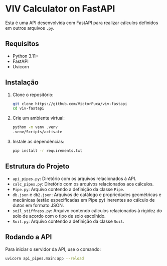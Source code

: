 # VIV Calculator on FastAPI 

Esta é uma API desenvolvida com FastAPI para realizar cálculos definidos em outros arquivos `.py`.

## Requisitos

- Python 3.11+
- FastAPI
- Uvicorn

## Instalação

1. Clone o repositório:
    ```bash
    git clone https://github.com/VictorPuca/viv-fastapi
    cd viv-fastapi
    ```

2. Crie um ambiente virtual:
    ```bash
    python -m venv .venv
    .venv/Scripts/activate 
    ```

3. Instale as dependências:
    ```bash
    pip install -r requirements.txt
    ```
## Estrutura do Projeto

- `api_pipes.py`: Diretório com os arquivos relacionados à API.
- `calc_pipes.py`: Diretório com os arquivos relacionados aos cálculos.
- `Pipe.py`: Arquivo contendo a definição da classe `Pipe`.
- `db.json` e `db2.json`: Arquivos de catálogo e propriedades geométricas e mecânicas (estão especificadas em Pipe.py) inerentes ao cálculo de dutos em formato JSON.
- `soil_stiffness.py`: Arquivo contendo cálculos relacionados à rigidez do solo de acordo com o tipo de solo escolhido.
- `Soil.py`: Arquivo contendo a definição da classe `Soil`.

## Rodando a API

Para iniciar o servidor da API, use o comando:

```bash
uvicorn api_pipes.main:app --reload